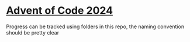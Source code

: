 # [Advent of Code 2024](https://adventofcode.com/2024)

Progress can be tracked using folders in this repo, the naming convention should be pretty clear
